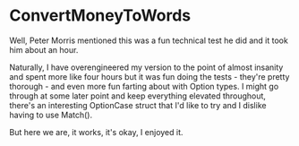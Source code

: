 # ConvertMoneyToWords

Well, Peter Morris mentioned this was a fun technical test he did and it took him about an hour.

Naturally, I have overengineered my version to the point of almost insanity and spent more like four hours but it was fun doing the tests - they're pretty thorough - 
and even more fun farting about with Option<T> types.  I might go through at some later point and keep everything elevated throughout, there's an interesting OptionCase struct that I'd like to try and I dislike having to use Match().

But here we are, it works, it's okay, I enjoyed it.

